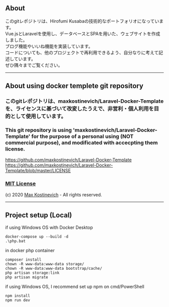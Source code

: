 
## About

このgitレポジトリは、Hirofumi Kusabaの技術的なポートフォリオになっています。  
Vue.jsとLaravelを使用し、データベースとSPAを用いた、ウェブサイトを作成しました。  
ブログ機能やいいね機能を実装しています。  
コードについても、他のプロジェクトで再利用できるよう、自分なりに考えて記述しています。  
ぜひ隅々までご覧ください。  

* * *
## About using docker templete git repository 
### このgitレポジトリは、maxkostinevich/Laravel-Docker-Template を、ライセンスに基づいて改変したうえで、非営利・個人利用を目的として使用しています。
### This git repository is using 'maxkostinevich/Laravel-Docker-Template' for the purpose of a personal using (NOT commercial purpose), and modificated with accecpting them license.
https://github.com/maxkostinevich/Laravel-Docker-Template
https://github.com/maxkostinevich/Laravel-Docker-Template/blob/master/LICENSE

### [MIT License](https://opensource.org/licenses/MIT)
(c) 2020 [Max Kostinevich](https://maxkostinevich.com) - All rights reserved.

* * *

## Project setup (Local)
if using Windows OS with Docker Desktop
```
docker-compose up --build -d
.\php.bat
```

in docker php container
```
composer install
chown -R www-data:www-data storage/
chown -R www-data:www-data bootstrap/cache/
php artisan storage:link
php artisan migrate
```

if using Windows OS, I recommend set up npm on cmd/PowerShell
```
npm install
npm run dev
```